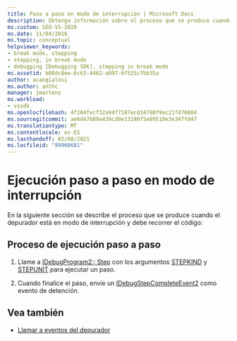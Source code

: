 ```yaml
---
title: Paso a paso en modo de interrupción | Microsoft Docs
description: Obtenga información sobre el proceso que se produce cuando el depurador está en modo de interrupción. Después, el depurador debe recorrer el código.
ms.custom: SEO-VS-2020
ms.date: 11/04/2016
ms.topic: conceptual
helpviewer_keywords:
- break mode, stepping
- stepping, in break mode
- debugging [Debugging SDK], stepping in break mode
ms.assetid: b08dc8ee-6c63-4462-a097-6f525cfbb35a
author: acangialosi
ms.author: anthc
manager: jmartens
ms.workload:
- vssdk
ms.openlocfilehash: 4f284fecf32a94f7187ecd34798f9ac21f476804
ms.sourcegitcommit: ae6d47b09a439cd0e13180f5e89510e3e347fd47
ms.translationtype: MT
ms.contentlocale: es-ES
ms.lasthandoff: 02/08/2021
ms.locfileid: "99960681"
---
```

# <a name="stepping-in-break-mode"></a>Ejecución paso a paso en modo de interrupción
En la siguiente sección se describe el proceso que se produce cuando el depurador está en modo de interrupción y debe recorrer el código:

## <a name="stepping-process"></a>Proceso de ejecución paso a paso

1. Llame a [IDebugProgram2:: Step](../../extensibility/debugger/reference/idebugprogram2-step.md) con los argumentos [STEPKIND](../../extensibility/debugger/reference/stepkind.md) y [STEPUNIT](../../extensibility/debugger/reference/stepunit.md) para ejecutar un paso.

2. Cuando finalice el paso, envíe un [IDebugStepCompleteEvent2](../../extensibility/debugger/reference/idebugstepcompleteevent2.md) como evento de detención.

## <a name="see-also"></a>Vea también
- [Llamar a eventos del depurador](../../extensibility/debugger/calling-debugger-events.md)
